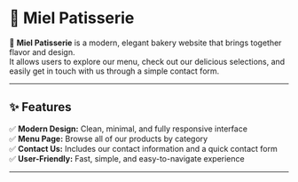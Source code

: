 # 🍰 Miel Patisserie  

🎀 **Miel Patisserie** is a modern, elegant bakery website that brings together flavor and design.  
It allows users to explore our menu, check out our delicious selections, and easily get in touch with us through a simple contact form.  

---

## ✨ Features  
✅ **Modern Design:** Clean, minimal, and fully responsive interface  
✅ **Menu Page:** Browse all of our products by category  
✅ **Contact Us:** Includes our contact information and a quick contact form  
✅ **User-Friendly:** Fast, simple, and easy-to-navigate experience  

---

